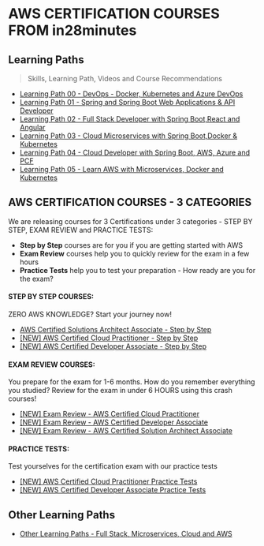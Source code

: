 # AWS CERTIFICATION COURSES FROM in28minutes

## Learning Paths

> Skills, Learning Path, Videos and Course Recommendations
 
 - [Learning Path 00 - DevOps - Docker, Kubernetes and Azure DevOps](./00.md)
 - [Learning Path 01 - Spring and Spring Boot Web Applications & API Developer](./01.md)
 - [Learning Path 02 - Full Stack Developer with Spring Boot,React and Angular](./02.md)
 - [Learning Path 03 - Cloud Microservices with Spring Boot,Docker & Kubernetes](./03.md)
 - [Learning Path 04 - Cloud Developer with Spring Boot, AWS, Azure and PCF](./04.md)
 - [Learning Path 05 - Learn AWS with Microservices, Docker and Kubernetes](./05.md)

## AWS CERTIFICATION COURSES - 3 CATEGORIES

We are releasing courses for 3 Certifications under 3 categories - STEP BY STEP, EXAM REVIEW and PRACTICE TESTS:
- **Step by Step** courses are for you if you are getting started with AWS
- **Exam Review** courses help you to quickly review for the exam in a few hours
- **Practice Tests** help you to test your preparation - How ready are you for the exam?

#### **STEP BY STEP COURSES:** 

ZERO AWS KNOWLEDGE? Start your journey now!

- [AWS Certified Solutions Architect Associate - Step by Step](https://www.udemy.com/course/aws-certified-solutions-architect-associate-step-by-step/?referralCode=17C170E214BBCA4215A2)
- [[NEW] AWS Certified Cloud Practitioner - Step by Step](https://www.udemy.com/course/aws-certified-cloud-practitioner-step-by-step/?referralCode=CC97F2AE4BE944E8F190)
- [[NEW] AWS Certified Developer Associate - Step by Step](https://www.udemy.com/course/aws-certified-developer-associate-step-by-step/?referralCode=8F5DCA2483DD36E3DDE2)

#### **EXAM REVIEW COURSES:** 
You prepare for the exam for 1-6 months. How do you remember everything you studied? Review for the exam in under 6 HOURS using this crash courses!

- [[NEW] Exam Review - AWS Certified Cloud Practitioner](https://www.udemy.com/course/exam-review-aws-certified-cloud-practitioner/?referralCode=51394EF1D035F1B5FB26)
- [[NEW] Exam Review - AWS Certified Developer Associate](https://www.udemy.com/course/new-exam-review-aws-certified-developer-associate/?referralCode=491B8743371EE97FCE33)
- [[NEW] Exam Review - AWS Certified Solution Architect Associate](https://www.udemy.com/course/exam-aws-certified-solution-architect-associate/?referralCode=1C88146E1248A956F1D3)

#### **PRACTICE TESTS:** 
Test yourselves for the certification exam with our practice tests

- [[NEW] AWS Certified Cloud Practitioner Practice Tests](https://www.udemy.com/course/aws-certified-cloud-practitioner-5-practice-tests/?referralCode=2E0DCC0C247F633CB597)
- [[NEW] AWS Certified Developer Associate Practice Tests](https://www.udemy.com/course/aws-certified-developer-associate-practice-tests-5/?referralCode=CD3CD9076D77F6CECD80)

## Other Learning Paths

- [Other Learning Paths - Full Stack, Microservices, Cloud and AWS](.)
